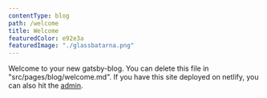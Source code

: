 ```yaml
---
contentType: blog
path: /welcome
title: Welcome
featuredColor: e92e3a
featuredImage: "./glassbatarna.png"
---
```

Welcome to your new gatsby-blog. You can delete this file in "src/pages/blog/welcome.md". If you have this site deployed on netlify, you can also hit the [admin](/admin).